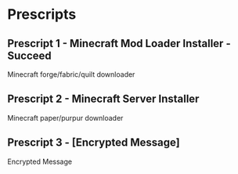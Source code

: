 # Prescripts

## Prescript 1 - Minecraft Mod Loader Installer - Succeed
Minecraft forge/fabric/quilt downloader

## Prescript 2 - Minecraft Server Installer
Minecraft paper/purpur downloader

## Prescript 3 - [Encrypted Message]
Encrypted Message

